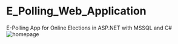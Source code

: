 # E_Polling_Web_Application
E-Polling App for Online Elections in ASP.NET with MSSQL and C#
![homepage](https://user-images.githubusercontent.com/46749964/125647099-af516363-0eac-4e9f-9eca-0039904973e6.png)

